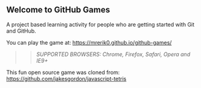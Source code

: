## Welcome to GitHub Games

A project based learning activity for people who are getting started with Git and GitHub.

You can play the game at: https://mrerik0.github.io/github-games/

>> _*SUPPORTED BROWSERS*: Chrome, Firefox, Safari, Opera and IE9+_

This fun open source game was cloned from: https://github.com/jakesgordon/javascript-tetris
